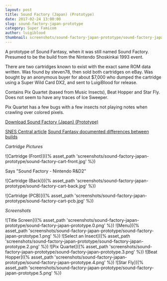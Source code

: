 ```yaml
---
layout: post
title: Sound Factory (Japan) (Prototype)
date: 2017-02-24 13:00:00
slug: sound-factory-japan-prototype
category: Super Famicom
author: luigiblood
thumbnail: screenshots/sound-factory-japan-prototype/sound-factory-japan-prototype.0.png
---
```


A prototype of Sound Fantasy, when it was still named Sound Factory. Presumed to be the build from the Nintendo Shoskinkai 1993 event.

There are two cartridges known to exist with the exact same ROM data written. Was found by steven78, then sold both cartridges on eBay. Was bought by an anonymous buyer for about $7,000 who dumped the cartridge using a Super Wild Card DX2, and sent to LuigiBlood for release.

Contains Pix Quartet (based from Music Insects), Beat Hopper and Star Fly.
Does not seem to have any traces of Ice Sweeper.

Pix Quartet has a few bugs with a few insects not playing notes when crawling over colored pixels.

[Download Sound Factory (Japan) (Prototype)](https://bsxproj.superfamicom.org/snes/sound.zip)

[SNES Central article](http://snescentral.com/article.php?id=0114)
[Sound Fantasy documented differences between builds](https://bsxproj.superfamicom.org/snes/article/soundfantasy/)

_Cartridge Pictures_

![Cartridge (Front)]({% asset_path 'screenshots/sound-factory-japan-prototype/sound-factory-cart-front.jpg' %})

Says "Sound Factory - Nintendo R&D2"

![Cartridge (Back)]({% asset_path 'screenshots/sound-factory-japan-prototype/sound-factory-cart-back.jpg' %})

![Cartridge (PCB)]({% asset_path 'screenshots/sound-factory-japan-prototype/sound-factory-cart-pcb.jpg' %})

_Screenshots_

![Title Screen]({% asset_path 'screenshots/sound-factory-japan-prototype/sound-factory-japan-prototype.0.png' %})
![Menu]({% asset_path 'screenshots/sound-factory-japan-prototype/sound-factory-japan-prototype.1.png' %})
![Select an Insect]({% asset_path 'screenshots/sound-factory-japan-prototype/sound-factory-japan-prototype.2.png' %})
![Pix Quartet]({% asset_path 'screenshots/sound-factory-japan-prototype/sound-factory-japan-prototype.3.png' %})
![Beat Hopper]({% asset_path 'screenshots/sound-factory-japan-prototype/sound-factory-japan-prototype.4.png' %})
![Star Fly]({% asset_path 'screenshots/sound-factory-japan-prototype/sound-factory-japan-prototype.5.png' %})
